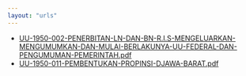 ```yaml
---
layout: "urls"
---
```

* [UU-1950-002-PENERBITAN-LN-DAN-BN-R.I.S-MENGELUARKAN-MENGUMUMKAN-DAN-MULAI-BERLAKUNYA-UU-FEDERAL-DAN-PENGUMUMAN-PEMERINTAH.pdf](UU-1950-002-PENERBITAN-LN-DAN-BN-R.I.S-MENGELUARKAN-MENGUMUMKAN-DAN-MULAI-BERLAKUNYA-UU-FEDERAL-DAN-PENGUMUMAN-PEMERINTAH.pdf)
* [UU-1950-011-PEMBENTUKAN-PROPINSI-DJAWA-BARAT.pdf](UU-1950-011-PEMBENTUKAN-PROPINSI-DJAWA-BARAT.pdf)
